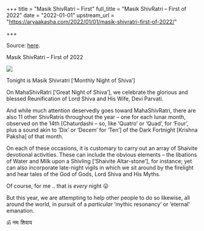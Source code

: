 +++
title = "Masik ShivRatri – First"
full_title = "Masik ShivRatri – First of 2022"
date = "2022-01-01"
upstream_url = "https://aryaakasha.com/2022/01/01/masik-shivratri-first-of-2022/"

+++

Source: [here](https://aryaakasha.com/2022/01/01/masik-shivratri-first-of-2022/).

Masik ShivRatri – First of 2022

![](https://aryaakasha.files.wordpress.com/2022/01/2b217d43c21b5cebea22338576be28e2.jpg?w=564)

Tonight is Masik Shivratri \[‘Monthly Night of Shiva’\]

On MahaShivRatri \[‘Great Night of Shiva’\], we celebrate the glorious and blessed Reunification of Lord Shiva and His Wife, Devi Parvati.

And while much attention deservedly goes toward MahaShivRatri, there are also 11 other ShivRatris throughout the year – one for each lunar month, observed on the 14th \[Chaturdashi – so, like ‘Quatro’ or ‘Quad’, for ‘Four’, plus a sound akin to ‘Dix’ or ‘Decem’ for ‘Ten’\] of the Dark Fortnight \[Krishna Paksha\] of that month.

On each of these occasions, it is customary to carry out an array of Shaivite devotional activities. These can include the obvious elements – the libations of Water and Milk upon a Shivling \[‘Shaivite Altar-stone’\], for instance; yet can also incorporate late-night vigils in which we sit around by the firelight and hear tales of the God of Gods, Lord Shiva and His Myths.

Of course, for me .. that is *every* night 😛

But this year, we are attempting to help other people to do so likewise, all around the world, in pursuit of a *particular* ‘mythic resonancy’ or ‘eternal’ emanation.

ॐ नमः शिवाय